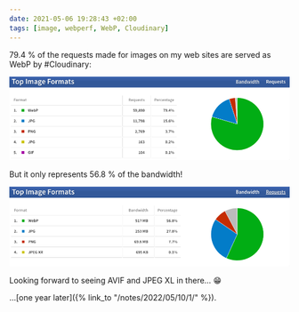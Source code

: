```yaml
---
date: 2021-05-06 19:28:43 +02:00
tags: [image, webperf, WebP, Cloudinary]
---
```


79.4 % of the requests made for images on my web sites are served as WebP by #Cloudinary:

![Top image formats by requests.](cloudinary-top-image-formats-april-2021-requests.png)

But it only represents 56.8 % of the bandwidth!

![Top image formats by bandwidth.](cloudinary-top-image-formats-april-2021-bandwidth.png)

Looking forward to seeing AVIF and JPEG XL in there… 😁

…[one year later]({% link_to "/notes/2022/05/10/1/" %}).
